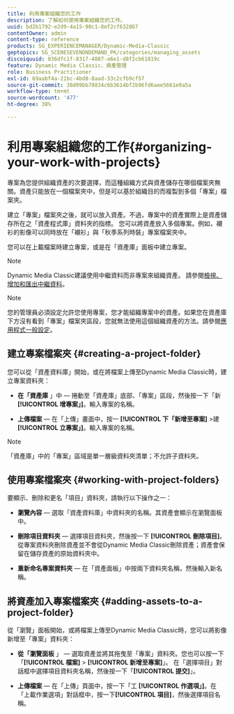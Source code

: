 ```yaml
---
title: 利用專案組織您的工作
description: 了解如何使用專案組織您的工作。
uuid: bd2b1792-e2d9-4a15-90c1-8ef2cf632867
contentOwner: admin
content-type: reference
products: SG_EXPERIENCEMANAGER/Dynamic-Media-Classic
geptopics: SG_SCENESEVENONDEMAND_PK/categories/managing_assets
discoiquuid: 036dfc1f-8317-4887-a6e1-d8f2cb61819c
feature: Dynamic Media Classic，資產管理
role: Business Practitioner
exl-id: 69aabf4a-21bc-4bd8-8aad-33c2cfb9cf57
source-git-commit: 38d09bb78834c6b3614bf2b96fd6aee5661e0a5a
workflow-type: tm+mt
source-wordcount: '477'
ht-degree: 38%

---
```


# 利用專案組織您的工作{#organizing-your-work-with-projects}

專案為您提供組織資產的次要選擇，而這種組織方式與資產儲存在哪個檔案夾無關。資產只能放在一個檔案夾中，但是可以基於組織目的而複製到多個「專案」檔案夾。

建立「專案」檔案夾之後，就可以放入資產。不過，專案中的資產實際上是資產儲存所在之「資產程式庫」資料夾的指標。 您可以將資產放入多個專案。例如，襯衫的影像可以同時放在「襯衫」與「秋季系列時裝」專案檔案夾中。

您可以在上載檔案時建立專案，或是在「資產庫」面板中建立專案。

>[!NOTE]
>
>Dynamic Media Classic建議使用中繼資料而非專案來組織資產。 請參閱[檢視、增加和匯出中繼資料](viewing-adding-exporting-metadata.md)。

>[!NOTE]
>
>您的管理員必須設定允許您使用專案，您才能組織專案中的資產。如果您在資產庫下方沒有看到「專案」檔案夾區段，您就無法使用這個組織資產的方法。請參閱[應用程式一般設定](application-setup.md#general-settings)。

## 建立專案檔案夾 {#creating-a-project-folder}

您可以從「資產資料庫」開始，或在將檔案上傳至Dynamic Media Classic時，建立專案資料夾：

* **在「資產庫** 」中 — 捲動至「資產庫」底部、「專案」區段，然後按一下「新 **[!UICONTROL 增專案」]**。輸入專案的名稱。

* **上傳檔案**  — 在「上傳」畫面中，按一 **[!UICONTROL 下「新增至專案]**  >建 **[!UICONTROL 立專案」]**。輸入專案的名稱。

>[!NOTE]
>
>「資產庫」中的「專案」區域是單一層級資料夾清單；不允許子資料夾。

## 使用專案檔案夾 {#working-with-project-folders}

要顯示、刪除和更名「項目」資料夾，請執行以下操作之一：

* **瀏覽內容**  — 選取「資產資料庫」中資料夾的名稱。其資產會顯示在瀏覽面板中。

* **刪除項目資料夾**  — 選擇項目資料夾，然後按一下 **[!UICONTROL 刪除項目]**。從專案資料夾刪除資產並不會從Dynamic Media Classic刪除資產；資產會保留在儲存資產的原始資料夾中。

* **重新命名專案資料夾**  — 在「資產面板」中按兩下資料夾名稱，然後輸入新名稱。

## 將資產加入專案檔案夾 {#adding-assets-to-a-project-folder}

從「瀏覽」面板開始，或將檔案上傳至Dynamic Media Classic時，您可以將影像新增至「專案」資料夾：

* **從「瀏覽面板** 」 — 選取資產並將其拖曳至「專案」資料夾。您也可以按一下「**[!UICONTROL 檔案]** > **[!UICONTROL 新增至專案]**」。 在「選擇項目」對話框中選擇項目資料夾名稱，然後按一下「**[!UICONTROL 提交]**」。

* **上傳檔案**  — 在「上傳」頁面中，按一下「工 **[!UICONTROL 作選項」]**。在「上載作業選項」對話框中，按一下&#x200B;**[!UICONTROL 項目]**，然後選擇項目名稱。
